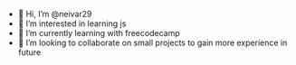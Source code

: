 - 👋 Hi, I’m @neivar29
- 👀 I’m interested in learning js
- 🌱 I’m currently learning with freecodecamp
- 💞️ I’m looking to collaborate on small projects to gain more experience in future

<!---
neivar29/neivar29 is a ✨ special ✨ repository because its `README.md` (this file) appears on your GitHub profile.
You can click the Preview link to take a look at your changes.
--->
